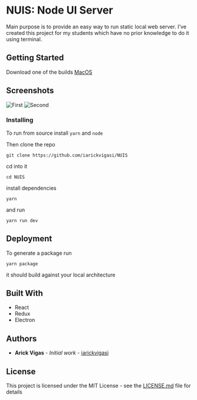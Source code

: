 # NUIS: Node UI Server

Main purpose is to provide an easy way to run static local web server. 
I've created this project for my students which have no prior knowledge to do it using terminal. 

## Getting Started

Download one of the builds 
[MacOS](https://github.com/iarickvigasi/NUIS/releases/download/v0.1.1/NUIS-0.1.1.dmg)

## Screenshots 
![First](https://i.imgur.com/23zNKIN.png)
![Second](https://i.imgur.com/jRuDtTw.png)

### Installing

To run from source 
install `yarn` and `node`

Then clone the repo
```
git clone https://github.com/iarickvigasi/NUIS
```

cd into it
```
cd NUIS
```

install dependencies 
```
yarn
```

and run 
```
yarn run dev
```

## Deployment

To generate a package run 
```
yarn package
```
it should build against your local architecture

## Built With

* React
* Redux
* Electron

## Authors

* **Arick Vigas** - *Initial work* - [iarickvigasi](https://github.com/iarickvigasi)

## License

This project is licensed under the MIT License - see the [LICENSE.md](LICENSE.md) file for details

